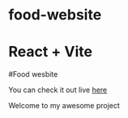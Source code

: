 # food-website 

# React + Vite  
 
#Food wesbite  
 
 You can check it out live [here](https://yumseatscafe.netlify.app/)
 
 Welcome to my awesome project   


